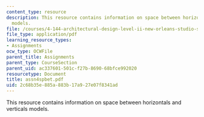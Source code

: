 ```yaml
---
content_type: resource
description: This resource contains information on space between horizontals and verticals
  models.
file: /courses/4-144-architectural-design-level-ii-new-orleans-studio-spring-2006/2c68b35e885a883b17a927e07f8341ad_assn4spbet.pdf
file_type: application/pdf
learning_resource_types:
- Assignments
ocw_type: OCWFile
parent_title: Assignments
parent_type: CourseSection
parent_uid: ac337601-501c-f27b-8690-68bfce992020
resourcetype: Document
title: assn4spbet.pdf
uid: 2c68b35e-885a-883b-17a9-27e07f8341ad
---
```

This resource contains information on space between horizontals and verticals models.


